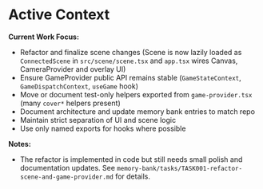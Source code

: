 # Active Context

**Current Work Focus:**

- Refactor and finalize scene changes (Scene is now lazily loaded as `ConnectedScene` in `src/scene/scene.tsx` and `app.tsx` wires Canvas, CameraProvider and overlay UI)
- Ensure GameProvider public API remains stable (`GameStateContext`, `GameDispatchContext`, `useGame` hook)
- Move or document test-only helpers exported from `game-provider.tsx` (many `cover*` helpers present)
- Document architecture and update memory bank entries to match repo
- Maintain strict separation of UI and scene logic
- Use only named exports for hooks where possible

**Notes:**

- The refactor is implemented in code but still needs small polish and documentation updates. See `memory-bank/tasks/TASK001-refactor-scene-and-game-provider.md` for details.

